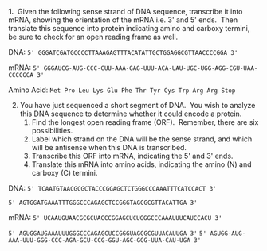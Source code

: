 **1.**  Given the following sense strand of DNA sequence, transcribe it into mRNA, showing the orientation of the mRNA i.e. 3' and 5' ends.  Then translate this sequence into protein indicating amino and carboxy termini, be sure to check for an open reading frame as well.

DNA:
`5' GGGATCGATGCCCCTTAAAGAGTTTACATATTGCTGGAGGCGTTAACCCCGGA 3'`

mRNA:
`5' GGGAUCG-AUG-CCC-CUU-AAA-GAG-UUU-ACA-UAU-UGC-UGG-AGG-CGU-UAA-CCCCGGA 3'`

Amino Acid:
`Met Pro Leu Lys Glu Phe Thr Tyr Cys Trp Arg Arg Stop`

2. You have just sequenced a short segment of DNA.  You wish to analyze this DNA sequence to determine whether it could encode a protein.
	1.  Find the longest open reading frame (ORF).  Remember, there are six possibilities. 
	2.  Label which strand on the DNA will be the sense strand, and which will be antisense when this DNA is transcribed.
	3.  Transcribe this ORF into mRNA, indicating the 5' and 3' ends.
	4.  Translate this mRNA into amino acids, indicating the amino (N) and carboxy (C) termini.

DNA:
`5' TCAATGTAACGCGCTACCCGGAGCTCTGGGCCCAAATTTCATCCACT 3'`

`5' AGTGGATGAAATTTGGGCCCAGAGCTCCGGGTAGCGCGTTACATTGA 3'`

mRNA:
`5' UCAAUGUAACGCGCUACCCGGAGCUCUGGGCCCAAAUUUCAUCCACU 3'`

`5' AGUGGAUGAAAUUUGGGCCCAGAGCUCCGGGUAGCGCGUUACAUUGA 3'`
`5' AGUGG-AUG-AAA-UUU-GGG-CCC-AGA-GCU-CCG-GGU-AGC-GCG-UUA-CAU-UGA 3'`

